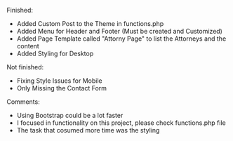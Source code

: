 Finished:

- Added Custom Post to the Theme in functions.php
- Added Menu for Header and Footer (Must be created and Customized)
- Added Page Template called "Attorny Page" to list the Attorneys and the content
- Added Styling for Desktop

Not finished:

- Fixing Style Issues for Mobile
- Only Missing the Contact Form

Comments:

- Using Bootstrap could be a lot faster
- I focused in functionality on this project, please check functions.php file
- The task that cosumed more time was the styling
